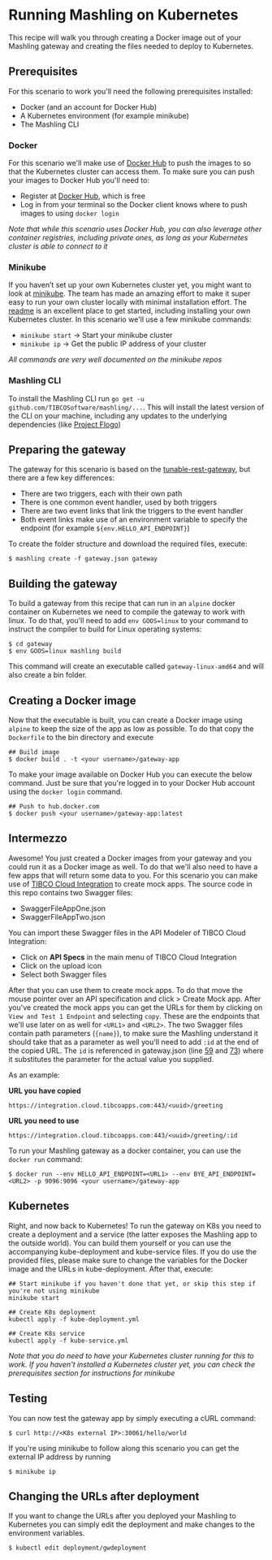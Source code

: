 # Running Mashling on Kubernetes
This recipe will walk you through creating a Docker image out of your Mashling gateway and creating the files needed to deploy to Kubernetes.

## Prerequisites
For this scenario to work you'll need the following prerequisites installed:
* Docker (and an account for Docker Hub)
* A Kubernetes environment (for example minikube)
* The Mashling CLI

### Docker
For this scenario we'll make use of [Docker Hub](https://hub.docker.com) to push the images to so that the Kubernetes cluster can access them. To make sure you can push your images to Docker Hub you'll need to:
* Register at [Docker Hub](https://hub.docker.com/), which is free
* Log in from your terminal so the Docker client knows where to push images to using `docker login`

_Note that while this scenario uses Docker Hub, you can also leverage other container registries, including private ones, as long as your Kubernetes cluster is able to connect to it_

### Minikube
If you haven’t set up your own Kubernetes cluster yet, you might want to look at [minikube](https://github.com/kubernetes/minikube). The team has made an amazing effort to make it super easy to run your own cluster locally with minimal installation effort. The [readme](https://github.com/kubernetes/minikube/blob/master/README.md) is an excellent place to get started, including installing your own Kubernetes cluster. In this scenario we'll use a few minikube commands:
* `minikube start` -> Start your minikube cluster
* `minikube ip` -> Get the public IP address of your cluster

_All commands are very well documented on the minikube repos_

### Mashling CLI
To install the Mashling CLI run `go get -u github.com/TIBCOSoftware/mashling/...`. This will install the latest version of the CLI on your machine, including any updates to the underlying dependencies (like [Project Flogo](https://github.com/TIBCOSoftware/flogo))

## Preparing the gateway
The gateway for this scenario is based on the [tunable-rest-gateway](https://github.com/TIBCOSoftware/mashling-recipes/tree/master/recipes/tunable-rest-gateway), but there are a few key differences:
* There are two triggers, each with their own path 
* There is one common event handler, used by both triggers
* There are two event links that link the triggers to the event handler
* Both event links make use of an environment variable to specify the endpoint (for example `${env.HELLO_API_ENDPOINT}`)

To create the folder structure and download the required files, execute:
```
$ mashling create -f gateway.json gateway
```

## Building the gateway
To build a gateway from this recipe that can run in an `alpine` docker container on Kubernetes we need to compile the gateway to work with linux. To do that, you'll need to add `env GOOS=linux` to your command to instruct the compiler to build for Linux operating systems:
```
$ cd gateway
$ env GOOS=linux mashling build
```
This command will create an executable called `gateway-linux-amd64` and will also create a bin folder.

## Creating a Docker image
Now that the executable is built, you can create a Docker image using `alpine` to keep the size of the app as low as possible. To do that copy the `Dockerfile` to the bin directory and execute
```
## Build image
$ docker build . -t <your username>/gateway-app
```
To make your image available on Docker Hub you can execute the below command. Just be sure that you're logged in to your Docker Hub account using the `docker login` command.
```
## Push to hub.docker.com
$ docker push <your username>/gateway-app:latest
```

## Intermezzo
Awesome! You just created a Docker images from your gateway and you could run it as a Docker image as well. To do that we'll also need to have a few apps that will return some data to you. For this scenario you can make use of [TIBCO Cloud Integration](https://cloud.tibco.com) to create mock apps. The source code in this repo contains two Swagger files:
* SwaggerFileAppOne.json
* SwaggerFileAppTwo.json

You can import these Swagger files in the API Modeler of TIBCO Cloud Integration:
* Click on **API Specs** in the main menu of TIBCO Cloud Integration
* Click on the upload icon
* Select both Swagger files

After that you can use them to create mock apps. To do that move the mouse pointer over an API specification and click > Create Mock app. After you've created the mock apps you can get the URLs for them by clicking on `View and Test 1 Endpoint` and selecting `copy`. These are the endpoints that we'll use later on as well for `<URL1>` and `<URL2>`. The two Swagger files contain path parameters (`{name}`), to make sure the Mashling understand it should take that as a parameter as well you'll need to add `:id` at the end of the copied URL. The `id` is referenced in gateway.json (line [59](./gateway.json#L59) and [73](../gateway.json#L59)) where it substitutes the parameter for the actual value you supplied.

As an example:

**URL you have copied**

`https://integration.cloud.tibcoapps.com:443/<uuid>/greeting`  

**URL you need to use**

`https://integration.cloud.tibcoapps.com:443/<uuid>/greeting/:id`


To run your Mashling gateway as a docker container, you can use the `docker run` command:
```
$ docker run --env HELLO_API_ENDPOINT=<URL1> --env BYE_API_ENDPOINT=<URL2> -p 9096:9096 <your username>/gateway-app
```

## Kubernetes
Right, and now back to Kubernetes! To run the gateway on K8s you need to create a deployment and a service (the latter exposes the Mashling app to the outside world). You can build them yourself or you can use the accompanying kube-deployment and kube-service files. If you do use the provided files, please make sure to change the variables for the Docker image and the URLs in kube-deployment. After that, execute:
```
## Start minikube if you haven't done that yet, or skip this step if you're not using minikube
minikube start

## Create K8s deployment
kubectl apply -f kube-deployment.yml

## Create K8s service
kubectl apply -f kube-service.yml
```
_Note that you do need to have your Kubernetes cluster running for this to work. If you haven't installed a Kubernetes cluster yet, you can check the prerequisites section for instructions for minikube_

## Testing
You can now test the gateway app by simply executing a cURL command:
```
$ curl http://<K8s external IP>:30061/hello/world
```

If you're using minikube to follow along this scenario you can get the external IP address by running
```
$ minikube ip
```

## Changing the URLs after deployment
If you want to change the URLs after you deployed your Mashling to Kubernetes you can simply edit the deployment and make changes to the environment variables.
```
$ kubectl edit deployment/gwdeployment
```
